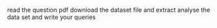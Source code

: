 read the question pdf 
download the dataset file and extract 
analyse the data set and write your queries 
